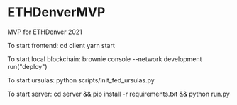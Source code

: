 # ETHDenverMVP

MVP for ETHDenver 2021

To start frontend:
cd client
yarn start

To start local blockchain:
brownie console --network development
run("deploy")

<!-- npm install
npx hardhat node --hostname 0.0.0.0
npx hardhat run scripts/deploy.js --network localhost -->

To start ursulas:
python scripts/init_fed_ursulas.py

To start server:
cd server && pip install -r requirements.txt && python run.py
